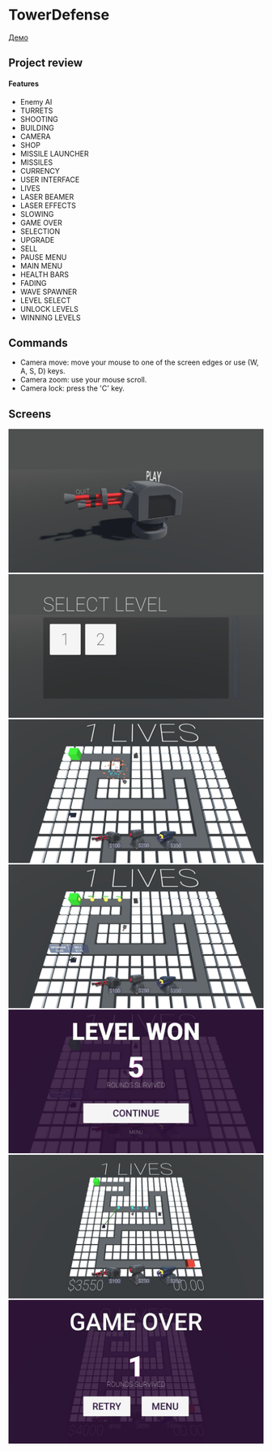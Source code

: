 # TowerDefense

[Демо](https://moscaluconstantin.github.io/TowerDefense/)

## Project review

#### Features

- Enemy AI
- TURRETS
- SHOOTING
- BUILDING
- CAMERA
- SHOP
- MISSILE LAUNCHER
- MISSILES
- CURRENCY
- USER INTERFACE
- LIVES
- LASER BEAMER
- LASER EFFECTS
- SLOWING
- GAME OVER
- SELECTION
- UPGRADE
- SELL
- PAUSE MENU
- MAIN MENU
- HEALTH BARS
- FADING
- WAVE SPAWNER
- LEVEL SELECT
- UNLOCK LEVELS
- WINNING LEVELS

## Commands

- Camera move: move your mouse to one of the screen edges or use (W, A, S, D) keys.
- Camera zoom: use your mouse scroll.
- Camera lock: press the 'C' key.

## Screens

![](./Screens/1.JPG)
![](./Screens/2.JPG)
![](./Screens/3.JPG)
![](./Screens/4.JPG)
![](./Screens/5.JPG)
![](./Screens/6.JPG)
![](./Screens/7.JPG)
